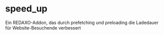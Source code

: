 # speed_up
Ein REDAXO-Addon, das durch prefetching und preloading die Ladedauer für Website-Besuchende verbessert
